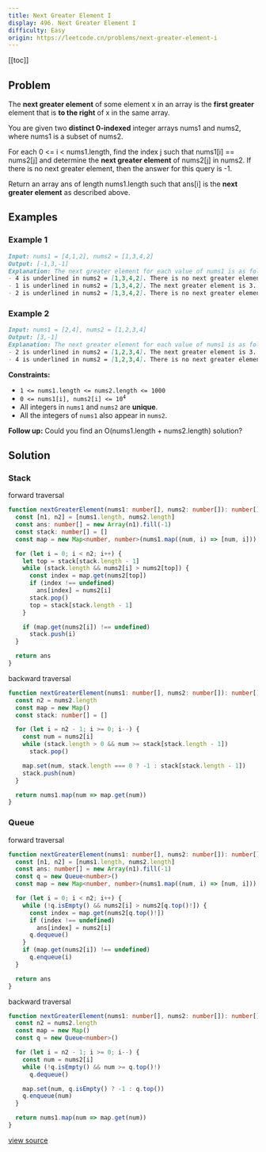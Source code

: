 ```yaml
---
title: Next Greater Element I
display: 496. Next Greater Element I
difficulty: Easy
origin: https://leetcode.cn/problems/next-greater-element-i
---
```


[[toc]]

## Problem

The **next greater element** of some element x in an array is the **first greater** element that is **to the right** of x in the same array.

You are given two **distinct 0-indexed** integer arrays nums1 and nums2, where nums1 is a subset of nums2.

For each 0 <= i < nums1.length, find the index j such that nums1[i] == nums2[j] and determine the **next greater element** of nums2[j] in nums2. If there is no next greater element, then the answer for this query is -1.

Return an array ans of length nums1.length such that ans[i] is the **next greater element** as described above.

## Examples

### Example 1

```md
Input: nums1 = [4,1,2], nums2 = [1,3,4,2]
Output: [-1,3,-1]
Explanation: The next greater element for each value of nums1 is as follows:
- 4 is underlined in nums2 = [1,3,4,2]. There is no next greater element, so the answer is -1.
- 1 is underlined in nums2 = [1,3,4,2]. The next greater element is 3.
- 2 is underlined in nums2 = [1,3,4,2]. There is no next greater element, so the answer is -1.
```

### Example 2

```md
Input: nums1 = [2,4], nums2 = [1,2,3,4]
Output: [3,-1]
Explanation: The next greater element for each value of nums1 is as follows:
- 2 is underlined in nums2 = [1,2,3,4]. The next greater element is 3.
- 4 is underlined in nums2 = [1,2,3,4]. There is no next greater element, so the answer is -1.
```

**Constraints:**

- `1 <= nums1.length <= nums2.length <= 1000`
- <code>0 <= nums1[i], nums2[i] <= 10<sup>4</sup></code>
- All integers in `nums1` and `nums2` are **unique**.
- All the integers of `nums1` also appear in `nums2`.

**Follow up:** Could you find an O(nums1.length + nums2.length) solution?

## Solution

### Stack

forward traversal

```ts
function nextGreaterElement(nums1: number[], nums2: number[]): number[] {
  const [n1, n2] = [nums1.length, nums2.length]
  const ans: number[] = new Array(n1).fill(-1)
  const stack: number[] = []
  const map = new Map<number, number>(nums1.map((num, i) => [num, i]))

  for (let i = 0; i < n2; i++) {
    let top = stack[stack.length - 1]
    while (stack.length && nums2[i] > nums2[top]) {
      const index = map.get(nums2[top])
      if (index !== undefined)
        ans[index] = nums2[i]
      stack.pop()
      top = stack[stack.length - 1]
    }

    if (map.get(nums2[i]) !== undefined)
      stack.push(i)
  }

  return ans
}
```

backward traversal

```ts
function nextGreaterElement(nums1: number[], nums2: number[]): number[] {
  const n2 = nums2.length
  const map = new Map()
  const stack: number[] = []

  for (let i = n2 - 1; i >= 0; i--) {
    const num = nums2[i]
    while (stack.length > 0 && num >= stack[stack.length - 1])
      stack.pop()

    map.set(num, stack.length === 0 ? -1 : stack[stack.length - 1])
    stack.push(num)
  }

  return nums1.map(num => map.get(num))
}
```

### Queue

forward traversal

```ts
function nextGreaterElement(nums1: number[], nums2: number[]): number[] {
  const [n1, n2] = [nums1.length, nums2.length]
  const ans: number[] = new Array(n1).fill(-1)
  const q = new Queue<number>()
  const map = new Map<number, number>(nums1.map((num, i) => [num, i]))

  for (let i = 0; i < n2; i++) {
    while (!q.isEmpty() && nums2[i] > nums2[q.top()!]) {
      const index = map.get(nums2[q.top()!])
      if (index !== undefined)
        ans[index] = nums2[i]
      q.dequeue()
    }
    if (map.get(nums2[i]) !== undefined)
      q.enqueue(i)
  }

  return ans
}
```

backward traversal

```ts
function nextGreaterElement(nums1: number[], nums2: number[]): number[] {
  const n2 = nums2.length
  const map = new Map()
  const q = new Queue<number>()

  for (let i = n2 - 1; i >= 0; i--) {
    const num = nums2[i]
    while (!q.isEmpty() && num >= q.top()!)
      q.dequeue()

    map.set(num, q.isEmpty() ? -1 : q.top())
    q.enqueue(num)
  }

  return nums1.map(num => map.get(num))
}
```


[view source](https://leetcode.cn/problems/next-greater-element-i)
